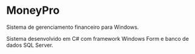 # MoneyPro
Sistema de gerenciamento financeiro para Windows.

Sistema desenvolvido em C# com framework Windows Form e banco de dados SQL Server.
